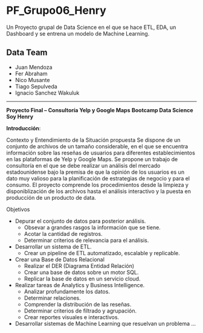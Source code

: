 # PF_Grupo06_Henry

Un Proyecto grupal de Data Science en el que se hace ETL, EDA, un Dashboard y se entrena un modelo de Machine Learning.

## Data Team

- Juan Mendoza
- Fer Abraham
- Nico Musante
- Tiago Sepulveda
- Ignacio Sanchez Wakuluk

---

**Proyecto Final – Consultoría Yelp y Google Maps**
**Bootcamp Data Science**
**Soy Henry**

**Introducción**: 

Contexto y Entendimiento de la Situación propuesta
Se dispone de un conjunto de archivos de un tamaño considerable, en el que se encuentra información sobre las reseñas de usuarios para diferentes establecimientos en las plataformas de Yelp y Google Maps. Se propone un trabajo de consultoría en el que se debe realizar un análisis del mercado estadounidense bajo la premisa de que la opinión de los usuarios es un dato muy valioso para la planificación de estrategias de negocio y para el consumo. El proyecto comprende los procedimientos desde la limpieza y disponiblización de los archivos hasta el análisis interactivo y la puesta en producción de un producto de data.


Objetivos
-	Depurar el conjunto de datos para posterior análisis.
    - Obsevar a grandes rasgos la información que se tiene.
    - Acotar la cantidad de registros.
    - Determinar criterios de relevancia para el análisis.
-	Desarrollar un sistema de ETL.
    - Crear un pipeline de ETL automatizado, escalable y replicable.
-	Crear una Base de Datos Relacional
    - Realizar el DER (Diagrama Entidad Relación)
    - Crear una base de datos sobre un motor SQL.
    - Replicar la base de datos en un servicio cloud.
-	Realizar tareas de Analytics y Business Intelligence.
    - Analizar profundamente los datos.
    - Determinar relaciones.
    - Comprender la distribución de las reseñas.
    - Determinar criterios de filtrado y agrupación.
    - Crear reportes visuales e interactivos.
-	Desarrollar sistemas de Machine Learning que resuelvan un problema …
